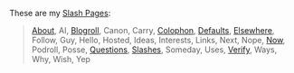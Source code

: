 These are my [Slash Pages](https://slashpages.net/):

> [About](/about/), AI, [Blogroll](/blogroll/), Canon, Carry, [Colophon](/colophon/), [Defaults](/defaults/), [Elsewhere](/elsewhere/), Follow, Guy, Hello, Hosted, Ideas, Interests, Links, Next, Nope, [Now](/now/), Podroll, Posse, [Questions](/questions/), [Slashes](/slashes/), Someday, Uses, [Verify](/verify/), Ways, Why, Wish, Yep
